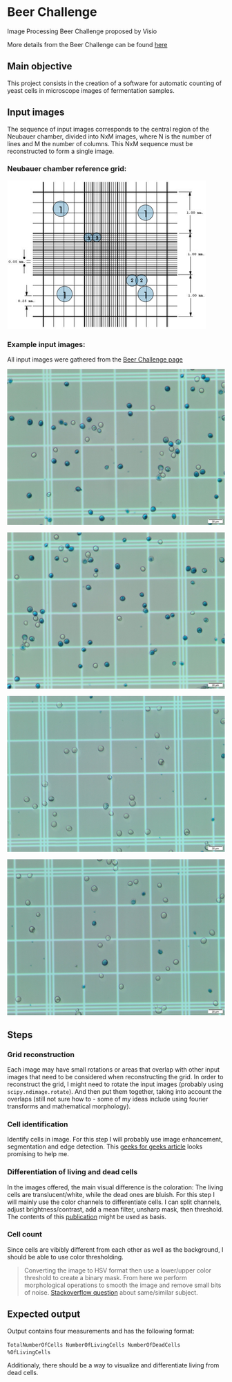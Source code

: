 # Beer Challenge
Image Processing Beer Challenge proposed by Visio

More details from the Beer Challenge can be found [here](https://www.notion.so/Proposta-de-Projeto-336e8afb603447109116a61d147c0e09)

## Main objective
This project consists in the creation of a software for automatic counting of yeast cells in microscope images of fermentation samples.

## Input images
The sequence of input images corresponds to the central region of the Neubauer chamber, divided into NxM images, where N is the number of lines and M the number of columns. This NxM sequence must be reconstructed to form a single image.

### Neubauer chamber reference grid:
![Neubauer chamber](./images/neubauer_grid.png)

### Example input images:
All input images were gathered from the [Beer Challenge page](https://www.notion.so/Proposta-de-Projeto-336e8afb603447109116a61d147c0e09)

![Input image 1](./dataset/1Quad.jpg)

![Input image 2](./dataset/2Quad.jpg)

![Input image 3](./dataset/7Quad2.jpg)

![Input image 4](./dataset/8Quad2.jpg)

## Steps

### Grid reconstruction

Each image may have small rotations or areas that overlap with other input images that need to be considered when reconstructing the grid.
In order to reconstruct the grid, I might need to rotate the input images (probably using `scipy.ndimage.rotate`). And then put them together, taking into account the overlaps (still not sure how to - some of my ideas include using fourier transforms and mathematical morphology).

### Cell identification

Identify cells in image. For this step I will probably use image enhancement, segmentation and edge detection.
This [geeks for geeks article](https://www.geeksforgeeks.org/python-blood-cell-identification-using-image-processing/) looks promising to help me.

### Differentiation of living and dead cells

In the images offered, the main visual difference is the coloration: The living cells are translucent/white, while the dead ones are bluish.
For this step I will mainly use the color channels to differentiate cells. I can split channels, adjust brightness/contrast, add a mean filter, unsharp mask, then threshold.
The contents of this [publication](https://www.researchgate.net/publication/51021408_Digital_Image_Processing_of_LiveDead_Staining) might be used as basis.

### Cell count

Since cells are vibibly different from each other as well as the background, I should be able to use color thresholding. 
>Converting the image to HSV format then use a lower/upper color threshold to create a binary mask. From here we perform morphological operations to smooth the image and remove small bits of noise.
[Stackoverflow question](https://stackoverflow.com/questions/58751101/count-number-of-cells-in-the-image) about same/similar subject.

## Expected output

Output contains four measurements and has the following format:

`TotalNumberOfCells NumberOfLivingCells NumberOfDeadCells %OfLivingCells`

Additionaly, there should be a way to visualize and differentiate living from dead cells.

